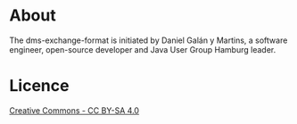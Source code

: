 # About
The dms-exchange-format is initiated by Daniel Galán y Martins, a software engineer, open-source developer and Java User Group Hamburg leader.

# Licence
[Creative Commons - CC BY-SA 4.0](http://creativecommons.org/licenses/by-sa/4.0/)

